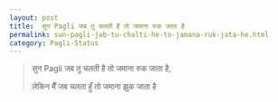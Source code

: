 ```yaml
---
layout: post
title:  सुन ‪Pagli‬ जब तु चलती है तो जमाना रुक‬ जाता है
permalink: sun-pagli-jab-tu-chalti-he-to-jamana-ruk-jata-he.html
category: Pagli-Status
---
```

> सुन ‪Pagli‬ जब तु चलती है तो जमाना ‎रुक‬ जाता है,
>
> लेकिन मैँ जब चलता हुँ तो जमाना ‎झुक‬ जाता है
